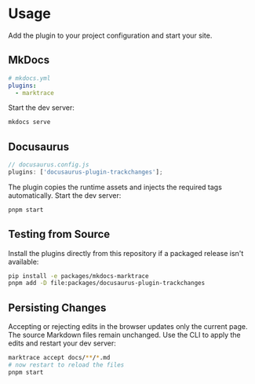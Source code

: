 # Usage

Add the plugin to your project configuration and start your site.

## MkDocs

```yaml
# mkdocs.yml
plugins:
  - marktrace
```

Start the dev server:

```bash
mkdocs serve
```

## Docusaurus

```js
// docusaurus.config.js
plugins: ['docusaurus-plugin-trackchanges'];
```
The plugin copies the runtime assets and injects the required tags automatically.
Start the dev server:

```bash
pnpm start
```

## Testing from Source

Install the plugins directly from this repository if a packaged release isn't available:

```bash
pip install -e packages/mkdocs-marktrace
pnpm add -D file:packages/docusaurus-plugin-trackchanges
```

## Persisting Changes

Accepting or rejecting edits in the browser updates only the current page.
The source Markdown files remain unchanged. Use the CLI to apply the edits
and restart your dev server:

```bash
marktrace accept docs/**/*.md
# now restart to reload the files
pnpm start
```
